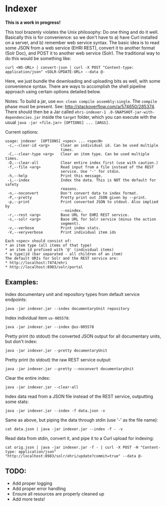 # Indexer

**This is a work in progress!**

This tool brazenly violates the Unix philosophy: Do one thing and do it well. Basically this is for convenience: so
we don't have to a) have Curl installed on a server, and b) remember web service syntax. The basic idea is to read
some JSON from a web service (EHRI REST), convert it to another format (Solr Doc), and POST it to another web
service (Solr). The traditional way to do this would be something like:

```
curl <WS-URL> | convert-json | curl -X POST "Content-type: application/json" <SOLR-UPDATE-URL> --data @-
```

Here, we just bundle the downloading and uploading bits as well, with some convenience syntax. There are ways to
accomplish the shell pipeline approach using certain options detailed below.

Notes: To build a jar, use `mvn clean compile assembly:single`. The `compile` phase must be present. See:
http://stackoverflow.com/a/574650/285374. There should then be a Jar called `ehri-indexer-1
.0-SNAPSHOT-jar-with-dependencies.jar` inside the `target` folder, which you can execute with the usual `java -jar
<file.jar> [OPTIONS] ... [ARGS]`.

Current options:

```
usage: indexer  [OPTIONS] <spec> ... <specN>
 -c,--clear-id <arg>     Clear an individual id. Can be used multiple
                         times.
 -C,--clear-type <arg>   Clear an item type. Can be used multiple times.
 -D,--clear-all          Clear entire index first (use with caution.)
 -f,--file <arg>         Read input from a file instead of the REST
                         service. Use '-' for stdin.
 -h,--help               Print this message.
 -i,--index              Index the data. This is NOT the default for safety
                         reasons.
 -n,--noconvert          Don't convert data to index format.
 -P,--pretty             Pretty print out JSON given by --print.
 -p,--print              Print converted JSON to stdout. Also implied by
                         --noindex.
 -r,--rest <arg>         Base URL for EHRI REST service.
 -s,--solr <arg>         Base URL for Solr service (minus the action
                         segment).
 -v,--verbose            Print index stats.
 -V,--veryverbose        Print individual item ids

Each <spec> should consist of:
* an item type (all items of that type)
* an item id prefixed with '@' (individual items)
* a type|id (bar separated - all children of an item)
The default URIs for Solr and the REST service are:
* http://localhost:7474/ehri
* http://localhost:8983/solr/portal
```

## Examples:

Index documentary unit and repository types from default service endpoints:

```
java -jar indexer.jar --index documentaryUnit repository
```

Index individual item `us-005578`:

```
java -jar indexer.jar --index @us-005578
```

Pretty print (to stdout) the converted JSON output for all documentary units, but don't index:

```
java -jar indexer.jar --pretty documentaryUnit
```

Pretty print (to stdout) the raw REST service output:

```
java -jar indexer.jar --pretty --noconvert documentaryUnit
```

Clear the entire index:

```
java -jar indexer.jar --clear-all
```

Index data read from a JSON file instead of the REST service, outputting some stats:

```
java -jar indexer.jar --index -f data.json -v
```

Same as above, but piping the data through stdin (use '-' as the file name):

```
cat data.json | java -jar indexer.jar --index -f - -v
```

Read data from stdin, convert it, and pipe it to a Curl upload for indexing:

```
cat orig.json | java -jar indexer.jar -f - | curl -X POST -H "Content-type: application/json"
"http://localhost:8983/solr/ehri/update?commit=true" --data @-
```


## TODO:

* Add proper logging
* Add proper error handling
* Ensure all resources are properly cleaned up
* Add more tests!
